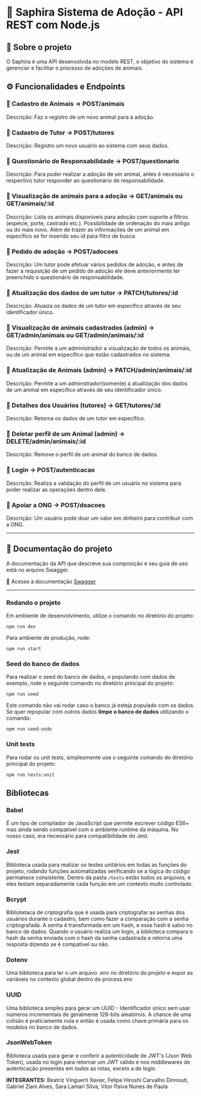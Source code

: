 # 🐾 Saphira Sistema de Adoção - API REST com Node.js

## 📌 Sobre o projeto
O Saphira é uma API desenvolvida no modelo REST, o objetivo do sistema é gerenciar e facilitar o processo de adoções de animais. 

## ⚙️ Funcionalidades e Endpoints
### 🔹 Cadastro de Animais -> POST/animais
Descrição: Faz o registro de um novo animal para a adoção.

### 🔹 Cadastro de Tutor -> POST/tutores
Descrição: Registro um novo usuário ao sistema com seus dados.

### 🔹 Questionário de Responsabilidade -> POST/questionario
Descrição: Para poder realizar a adoção de um animal, antes é necessário o respectivo tutor responder ao questionário de responsabilidade.

### 🔹 Visualização de animais para a adoção -> GET/animais ou GET/animais/:id
Descrição: Lista os animais disponíveis para adoção com suporte a filtros (espécie, porte, castrado etc.). Possibilidade de ordenação do mais antigo ou do mais novo. Além de trazer as informações de um animal em específico se for inserido seu id para filtro de busca.

### 🔹 Pedido de adoção -> POST/adocoes
Descrição: Um tutor pode efetuar vários pedidos de adoção, e antes de fazer a requisição de um pedido de adoção ele deve anteriormente ter preenchido o questionário de responsabilidade.

### 🔹 Atualização dos dados de um tutor -> PATCH/tutores/:id
Descrição: Atuaiza os dados de um tutor em específico através de seu identificador único.

### 🔹 Visualização de animais cadastrados (admin) -> GET/admin/animais ou GET/admin/animais/:id
Descrição: Permite a um administrador a visualização de todos os animais, ou de um animal em específico que estão cadastrados no sistema.

### 🔹 Atualização de Animais (admin) -> PATCH/admin/animais/:id
Descrição: Permite a um adminstrador(somente) a atualização dos dados de um animal em específico através de seu identificador único.

### 🔹 Detalhes dos Usuários (tutores) -> GET/tutores/:id 
Descrição: Retorna os dados de um tutor em específico.

### 🔹 Deletar perfil de um Animal (admin) -> DELETE/admin/animais/:id 
Descrição: Remove o perfil de um animal do banco de dados.

### 🔹 Login -> POST/autenticacao
Descrição: Realiza a validação do perfil de um usuário no sistema para poder realizar as operações dentro dele. 

### 🔹 Apoiar a ONG -> POST/doacoes 
Descrição: Um usuário pode doar um valor em dinheiro para contribuir com a ONG. 

---

## 📜 Documentação do projeto 
A documentação da API que descreve sua composição e seu guia de uso está no arquivo Swagger.

🔗 Acesse a documentação [Swagger](swagger.json)

---

### Rodando o projeto 

Em ambiente de desenvolvimento, utilize o comando no diretório do projeto:

```
npm run dev
```

Para ambiente de produção, rode:

```
npm run start
```


### Seed do banco de dados

Para realizar o seed do banco de dados, o populando com dados de exemplo, rode o seguinte comando no diretório principal do projeto:

```shell
npm run seed
```

Este comando não vai rodar caso o banco já esteja populado com os dados. Se quer repopular com outros dados **limpe o banco de dados** utilizando o comando:

```shell
npm run seed:undo
```

### Unit tests

Para rodar os unit tests, simplesmente use o seguinte comando do diretório principal do projeto:

```shell
npm run tests:unit
```

## Bibliotecas

### Babel

É um tipo de compilador de JavaScript que permite escrever código ES6+ mas ainda sendo compatível com o ambiente runtime da máquina. No nosso caso, era necessário para compatibilidade do Jest.

### Jest

Biblioteca usada para realizar os testes unitários em todas as funções do projeto, rodando funções automatizadas verificando se a lógica do código permanece consistente.
Dentro da pasta ``/tests`` estão todos os arquivos, e eles testam separadamente cada função em um contexto muito controlado.

### Bcrypt

Bibliotetaca de criptografia que é usada para criptografar as senhas dos usuários durante o cadastro, bem como fazer a comparação com a senha criptografada.
A senha é transformada em um hash, e esse hash é salvo no banco de dados.
Quando o usuário realiza um login, a biblioteca compara o hash da senha enviada com o hash da senha cadastrada e retorna uma resposta dizendo se é compatível ou não. 


### Dotenv

Uma biblioteca para ler o um arquivo .env no diretório do projeto e expor as variáveis no contexto global dentro de process.env 

### UUID 

Uma biblioteca simples para gerar um UUID - Identificador único sem usar números incrementais de geralmente 128-bits aleatórois. A chance de uma colisão é praticamente nula e então é usada como chave primária para os modelos no banco de dados.

### JsonWebToken

Biblioteca usada para gerar e conferir a autenticidade de JWT's (Json Web Token), usada no login para retornar um JWT válido e nos middlewares de autenticação presentes em *todas* as rotas, exceto a de login.

**INTEGRANTES:**
Beatriz Vinguerti Xavier,
Felipe Hiroshi Carvalho Dinnouti,
Gabriel Ziani Alves,
Sara Lamari Silva,
Vitor Paiva Nunes de Paula
